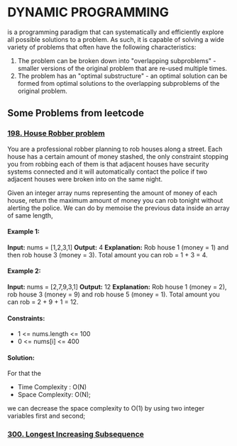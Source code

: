 # DYNAMIC PROGRAMMING

is a programming paradigm that can systematically and 
efficiently explore all possible solutions to a problem. 
As such, it is capable of solving a wide variety of problems 
that often have the following characteristics:

1. The problem can be broken down into "overlapping subproblems" - 
smaller versions of the original problem that are re-used multiple times.
2. The problem has an "optimal substructure" - an optimal solution can be 
formed from optimal solutions to the overlapping subproblems of the original problem.


## Some Problems from leetcode

### [198. House Robber problem](https://leetcode.com/problems/house-robber/)
You are a professional robber planning to rob houses along a street. Each house has a certain amount 
of money stashed, the only constraint stopping you from robbing each of them is that adjacent houses 
have security systems connected and it will automatically contact the police if two adjacent houses 
were broken into on the same night.

Given an integer array nums representing the amount of money of each house, return the maximum amount 
of money you can rob tonight without alerting the police. We can do by memoise the previous data inside 
an array of same length, 

#### Example 1:
**Input:** nums = [1,2,3,1]
**Output:** 4
**Explanation:** Rob house 1 (money = 1) and then rob house 3 (money = 3).
Total amount you can rob = 1 + 3 = 4.

#### Example 2:
**Input:** nums = [2,7,9,3,1]
**Output:** 12
**Explanation:** Rob house 1 (money = 2), rob house 3 (money = 9) and rob house 5 (money = 1).
Total amount you can rob = 2 + 9 + 1 = 12.

#### Constraints:
- 1 <= nums.length <= 100
- 0 <= nums[i] <= 400
#### Solution: 
For that the 

- Time Complexity : O(N)
- Space Complexity: O(N);

we can decrease the space complexity to O(1) by using two integer variables first and second;

### [300. Longest Increasing Subsequence](https://leetcode.com/problems/longest-increasing-subsequence/)



